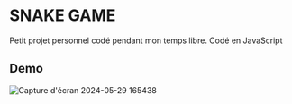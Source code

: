 # SNAKE GAME
Petit projet personnel codé pendant mon temps libre. Codé en JavaScript
## Demo
![Capture d'écran 2024-05-29 165438](https://github.com/StevanyF/Snake_game/assets/146748030/913b3c35-d55b-4d85-b250-fe0c3f62fdf8)

